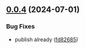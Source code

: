 ## [0.0.4](https://github.com/picakia/appium-flaui-driver/compare/v0.0.3...v0.0.4) (2024-07-01)

### Bug Fixes

* publish already ([fd82685](https://github.com/picakia/appium-flaui-driver/commit/fd8268505dcb840491760fdd11c51a48f330610d))
